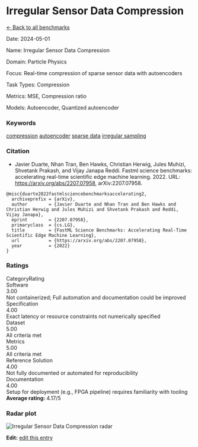 # Irregular Sensor Data Compression

<p><a class="md-button back-link" href="../">← Back to all benchmarks</a></p>
<div class="info-block meta-block">
  <p class="meta-row"><span class="meta-label">Date</span><span class="meta-sep">:</span> <span class="meta-value">2024-05-01</span></p>
  <p class="meta-row"><span class="meta-label">Name</span><span class="meta-sep">:</span> <span class="meta-value">Irregular Sensor Data Compression</span></p>
  <p class="meta-row"><span class="meta-label">Domain</span><span class="meta-sep">:</span> <span class="meta-value">Particle Physics</span></p>
  <p class="meta-row"><span class="meta-label">Focus</span><span class="meta-sep">:</span> <span class="meta-value">Real-time compression of sparse sensor data with autoencoders</span></p>
  <p class="meta-row"><span class="meta-label">Task Types</span><span class="meta-sep">:</span> <span class="meta-value">Compression</span></p>
  <p class="meta-row"><span class="meta-label">Metrics</span><span class="meta-sep">:</span> <span class="meta-value">MSE, Compression ratio</span></p>
  <p class="meta-row"><span class="meta-label">Models</span><span class="meta-sep">:</span> <span class="meta-value">Autoencoder, Quantized autoencoder</span></p>
</div>
<h3>Keywords</h3>

<div class="chips"><a class="chip chip-link" href="../#kw=compression">compression</a> <a class="chip chip-link" href="../#kw=autoencoder">autoencoder</a> <a class="chip chip-link" href="../#kw=sparse%20data">sparse data</a> <a class="chip chip-link" href="../#kw=irregular%20sampling">irregular sampling</a> </div>
<h3>Citation</h3>

- Javier Duarte, Nhan Tran, Ben Hawks, Christian Herwig, Jules Muhizi, Shvetank Prakash, and Vijay Janapa Reddi. Fastml science benchmarks: accelerating real-time scientific edge machine learning. 2022. URL: https://arxiv.org/abs/2207.07958, arXiv:2207.07958.

<pre><code class="language-bibtex">@misc{duarte2022fastmlsciencebenchmarksaccelerating2,
  archiveprefix = {arXiv},
  author        = {Javier Duarte and Nhan Tran and Ben Hawks and Christian Herwig and Jules Muhizi and Shvetank Prakash and Reddi, Vijay Janapa},
  eprint        = {2207.07958},
  primaryclass  = {cs.LG},
  title         = {FastML Science Benchmarks: Accelerating Real-Time Scientific Edge Machine Learning},
  url           = {https://arxiv.org/abs/2207.07958},
  year          = {2022}
}</code></pre>
<h3>Ratings</h3>
<div class="ratings-grid">
  <div class="ratings-head ratings-cell"><span>Category</span><span>Rating</span></div>
  <div class="rating-item">  <div class="rating-cat">Software</div>  <div class="rating-badge">3.00</div>  <div class="rating-bar"><span style="width:60%"></span></div>  <div class="rating-reason">Not containerized; Full automation and documentation could be improved
</div></div><div class="rating-item">  <div class="rating-cat">Specification</div>  <div class="rating-badge">4.00</div>  <div class="rating-bar"><span style="width:80%"></span></div>  <div class="rating-reason">Exact latency or resource constraints not numerically specified
</div></div><div class="rating-item">  <div class="rating-cat">Dataset</div>  <div class="rating-badge">5.00</div>  <div class="rating-bar"><span style="width:100%"></span></div>  <div class="rating-reason">All criteria met
</div></div><div class="rating-item">  <div class="rating-cat">Metrics</div>  <div class="rating-badge">5.00</div>  <div class="rating-bar"><span style="width:100%"></span></div>  <div class="rating-reason">All criteria met
</div></div><div class="rating-item">  <div class="rating-cat">Reference Solution</div>  <div class="rating-badge">4.00</div>  <div class="rating-bar"><span style="width:80%"></span></div>  <div class="rating-reason">Not fully documented or automated for reproducibility
</div></div><div class="rating-item">  <div class="rating-cat">Documentation</div>  <div class="rating-badge">4.00</div>  <div class="rating-bar"><span style="width:80%"></span></div>  <div class="rating-reason">Setup for deployment (e.g., FPGA pipeline) requires familiarity with tooling
</div></div>
</div>
<div class="avg-rating">  <strong>Average rating:</strong> <span class="badge badge--ok badge--sm">4.17/5</span></div><h3>Radar plot</h3>

<div class="radar-wrap"><img class="radar-img" alt="Irregular Sensor Data Compression radar" src="../../../tex/images/irregular_sensor_data_compression_radar.png" /></div>

<p><strong>Edit:</strong> <a href="https://github.com/mlcommons-science/benchmark/tree/main/source">edit this entry</a></p>
